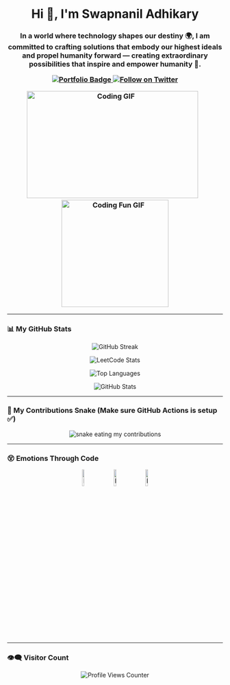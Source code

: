 <h1 align="center">Hi 👋, I'm Swapnanil Adhikary</h1>

<h3 align="center">
  In a world where technology shapes our destiny 🌍, I am committed to crafting solutions that embody our highest ideals and propel humanity forward — creating extraordinary possibilities that inspire and empower humanity 🚀.
  

<p align="center">
  <a href="https://my-portfolio-nine-jet-45.vercel.app/" target="_blank">
    <img src="https://img.shields.io/badge/Visit%20My%20Portfolio-000000?style=for-the-badge&logo=vercel&logoColor=white" alt="Portfolio Badge" />
  </a>

  <a href="https://twitter.com/YOUR_TWITTER_HANDLE" target="_blank">
    <img src="https://img.shields.io/twitter/follow/YOUR_TWITTER_HANDLE?logo=twitter&style=for-the-badge" alt="Follow on Twitter" />
  </a>
</p>

<p align="center">
  <img height="250" width="400" alt="Coding GIF" src="https://miro.medium.com/max/1360/1*IRGHmiGsa16stedQvIaZfw.gif" />
  &nbsp;&nbsp;
  <img height="250" alt="Coding Fun GIF" src="https://media.giphy.com/media/3ohzdKvLT1DxFxhZAI/giphy.gif" />
</p>

---

### 📊 My GitHub Stats

<p align="center">
  <img src="https://streak-stats.demolab.com/?user=SwapnanilAdhikary&count_private=true&theme=react&border_radius=10" alt="GitHub Streak" />
</p>

<p align="center">
  <img src="https://leetcard.jacoblin.cool/swapnaniladhikary?theme=dark&font=Nunito&ext=heatmap" alt="LeetCode Stats" />
</p>

<p align="center">
  <img src="https://github-readme-stats.vercel.app/api/top-langs?username=swapnaniladhikary&show_icons=true&locale=en&layout=compact" alt="Top Languages" />
</p>

<p align="center">
  <img src="https://github-readme-stats.vercel.app/api?username=SwapnanilAdhikary&show_icons=true&theme=gotham" alt="GitHub Stats" />
</p>

---

### 🐍 My Contributions Snake (Make sure GitHub Actions is setup ✅)

<p align="center">
  <img alt="snake eating my contributions" src="https://raw.githubusercontent.com/SwapnanilAdhikary/SwapnanilAdhikary/output/github-contribution-grid-snake.svg" />
</p>

---

### 😵 Emotions Through Code

<p align="center">
  <img src="https://raw.githubusercontent.com/Tarikul-Islam-Anik/Animated-Fluent-Emojis/master/Emojis/Smilies/Face%20with%20Spiral%20Eyes.png" width="10%" alt="Broken system!" />
  &nbsp;&nbsp;&nbsp;&nbsp;
  <img src="https://raw.githubusercontent.com/Tarikul-Islam-Anik/Animated-Fluent-Emojis/master/Emojis/Smilies/Relieved%20Face.png" width="10%" alt="It's working!" />
  &nbsp;&nbsp;&nbsp;&nbsp;
  <img src="https://raw.githubusercontent.com/Tarikul-Islam-Anik/Animated-Fluent-Emojis/master/Emojis/Smilies/Astonished%20Face.png" width="10%" alt="It's working but you don't know how!" />
</p>

---

### 👁‍🗨 Visitor Count

<p align="center">
  <img src="https://profile-counter.glitch.me/SwapnanilAdhikary/count.svg" alt="Profile Views Counter"/>
</p>
